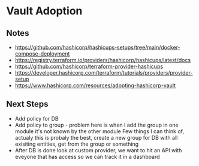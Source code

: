 # Vault Adoption

## Notes


* https://github.com/hashicorp/hashicups-setups/tree/main/docker-compose-deployment
* https://registry.terraform.io/providers/hashicorp/hashicups/latest/docs
* https://github.com/hashicorp/terraform-provider-hashicups
* https://developer.hashicorp.com/terraform/tutorials/providers/provider-setup
* https://www.hashicorp.com/resources/adopting-hashicorp-vault

## Next Steps
- Add policy for DB
- Add policy to group - problem here is when I add the group in one module it's not known by the other module
    Few things I can think of, actualy this is probaly the best, create a new group for DB with all exisiting entities, get from the group or something
- After DB is done look at custom provider, we want to hit an API with eveyone that has access so we can track it in a dashboard

